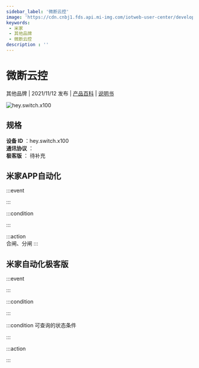 ```yaml
---
sidebar_label: '微断云控'
image: 'https://cdn.cnbj1.fds.api.mi-img.com/iotweb-user-center/developer_1679047957943ZzPGkXCj.png?GalaxyAccessKeyId=AKVGLQWBOVIRQ3XLEW&Expires=9223372036854775807&Signature=hu/2IWOmqI0IFpyEZsoM+sUGpKQ='
keywords: 
 - 米家
 - 其他品牌
 - 微断云控
description : ''
---
```

# 微断云控

其他品牌 | 2021/11/12 发布 | [产品百科](https://home.mi.com/webapp/content/baike/product/index.html?model=hey.switch.x100/) | [说明书](https://home.mi.com/views/introduction.html?model=hey.switch.x100&region=cn)

![hey.switch.x100](https://cdn.cnbj1.fds.api.mi-img.com/iotweb-user-center/developer_1679047957943ZzPGkXCj.png?GalaxyAccessKeyId=AKVGLQWBOVIRQ3XLEW&Expires=9223372036854775807&Signature=hu/2IWOmqI0IFpyEZsoM+sUGpKQ=)

## 规格  
> 
**设备 ID** ：hey.switch.x100  
**通讯协议** ：  
**极客版**  ： 待补充 


## 米家APP自动化  

:::event  

:::

:::condition  

:::

:::action   
合闸、分闸
:::

## 米家自动化极客版  

:::event  

:::

:::condition  

:::

:::condition 可查询的状态条件  

:::

:::action  

:::

        
